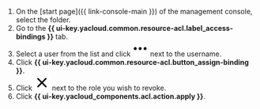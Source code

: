 1. On the [start page]({{ link-console-main }}) of the management console, select the folder.
1. Go to the **{{ ui-key.yacloud.common.resource-acl.label_access-bindings }}** tab.
1. Select a user from the list and click ![image](../../_assets/console-icons/ellipsis.svg) next to the username.
1. Click **{{ ui-key.yacloud.common.resource-acl.button_assign-binding }}**.
1. Click ![image](../../_assets/console-icons/xmark.svg) next to the role you wish to revoke.
1. Click **{{ ui-key.yacloud_components.acl.action.apply }}**.